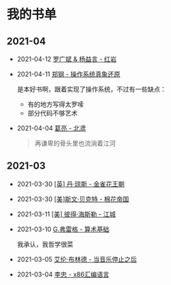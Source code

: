 # 我的书单

[annotation]: <id> (da664dad-4fa9-464f-8936-403d73e318fe)
[annotation]: <status> (public)
[annotation]: <create_time> (2019-05-22 18:18:08)
[annotation]: <category> (读书笔记)
[annotation]: <comments> (true)
[annotation]: <url> (http://blog.ccyg.studio/article/da664dad-4fa9-464f-8936-403d73e318fe)

## 2021-04

- 2021-04-12 [罗广斌 & 杨益言 - 红岩](https://book.douban.com/subject/1090109/)

- 2021-04-11 [郑钢 - 操作系统真象还原](https://book.douban.com/subject/26745156/)

    是本好书啊，跟着实现了操作系统，不过有一些缺点：

    - 有的地方写得太罗嗦
    - 部分代码不够艺术

- 2021-04-04 [葛亮 - 北鸢](https://book.douban.com/subject/26821461/)

    > 再谦卑的骨头里也流淌着江河

## 2021-03

- 2021-03-30 [[英] 丹·琼斯 - 金雀花王朝](https://book.douban.com/subject/26276743/)

- 2021-03-30 [[美]斯文·贝克特 - 棉花帝国](https://book.douban.com/subject/30411849/)

- 2021-03-11 [[美] 彼得·海斯勒 - 江城](https://book.douban.com/subject/7060185/)

- 2021-03-10 [G.弗雷格 - 算术基础](https://book.douban.com/subject/1245531/)

    我承认，我哲学很菜

- 2021-03-05 [艾伦·布林德 - 当音乐停止之后](https://book.douban.com/subject/25912159/)

- 2021-03-04 [李忠 - x86汇编语言](https://book.douban.com/subject/20492528/)
